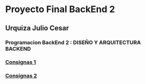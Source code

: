 # Proyecto Final BackEnd 2
## Urquiza Julio Cesar
### Programacion BackEnd 2 : DISEÑO Y ARQUITECTURA BACKEND
### [Consignas 1 ](https://github.com/julio-urquiza/Proyecto-Final-BackEnd-2/blob/main/Consignas%20Entrega%201.md)
### [Consignas 2 ](https://github.com/julio-urquiza/Proyecto-Final-BackEnd-2/blob/main/Consignas%20Entrega%202.md)